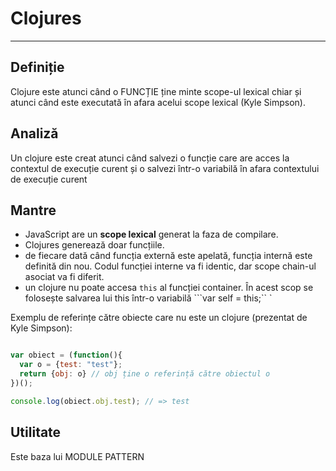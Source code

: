 # Clojures
---

## Definiție

Clojure este atunci când o FUNCȚIE ține minte scope-ul lexical chiar și atunci când este executată în afara acelui scope lexical (Kyle Simpson).

## Analiză

Un clojure este creat atunci când salvezi o funcție care are acces la contextul de execuție curent și o salvezi într-o variabilă în afara contextului de execuție curent


## Mantre
- JavaScript are un **scope lexical** generat la faza de compilare.
- Clojures generează doar funcțiile.
- de fiecare dată când funcția externă este apelată, funcția internă este definită din nou. Codul funcției interne va fi identic, dar scope chain-ul asociat va fi diferit.
- un clojure nu poate accesa `this` al funcției container. În acest scop se folosește salvarea lui this într-o variabilă ```var self = this;`` `

Exemplu de referințe către obiecte care nu este un clojure (prezentat de Kyle Simpson):

```js

var obiect = (function(){
  var o = {test: "test"};
  return {obj: o} // obj ține o referință către obiectul o
})();

console.log(obiect.obj.test); // => test
```

## Utilitate

Este baza lui MODULE PATTERN
